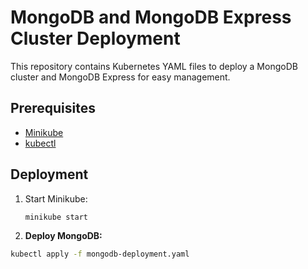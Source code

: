 # MongoDB and MongoDB Express Cluster Deployment

This repository contains Kubernetes YAML files to deploy a MongoDB cluster and MongoDB Express for easy management.

## Prerequisites

- [Minikube](https://minikube.sigs.k8s.io/docs/start/)
- [kubectl](https://kubernetes.io/docs/tasks/tools/install-kubectl/)

## Deployment

1. Start Minikube:
   ```sh
   minikube start

2. **Deploy MongoDB:**
  ```sh
  kubectl apply -f mongodb-deployment.yaml
